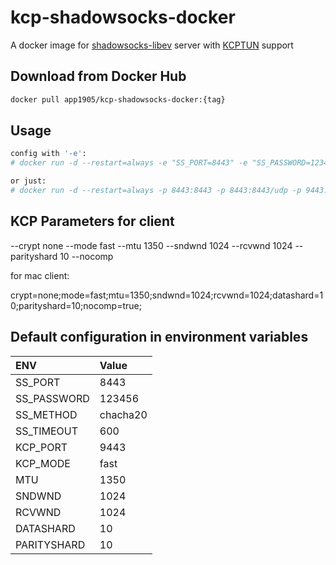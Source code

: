 # kcp-shadowsocks-docker

A docker image for [shadowsocks-libev](https://github.com/shadowsocks/shadowsocks-libev) server with [KCPTUN](https://github.com/xtaci/kcptun) support

## Download from Docker Hub 

```bash
docker pull app1905/kcp-shadowsocks-docker:{tag}
```

## Usage

```bash
config with '-e':
# docker run -d --restart=always -e "SS_PORT=8443" -e "SS_PASSWORD=123456" -e "SS_METHOD=chacha20" -e "SS_TIMEOUT=600" -e "KCP_PORT=9443" -e "KCP_MODE=fast" -e "MTU=1350" -e "SNDWND=1024" -e "RCVWND=1024" -p 8443:8443 -p 8443:8443/udp -p 9443:9443/udp --name ssserver app1905/kcp-shadowsocks-docker:{tag}

or just:
# docker run -d --restart=always -p 8443:8443 -p 8443:8443/udp -p 9443:9443/udp --name ssserver app1905/kcp-shadowsocks-docker:{tag}
```

## KCP Parameters for client

--crypt none --mode fast --mtu 1350 --sndwnd 1024 --rcvwnd 1024 --parityshard 10 --nocomp

for mac client: 

crypt=none;mode=fast;mtu=1350;sndwnd=1024;rcvwnd=1024;datashard=10;parityshard=10;nocomp=true;


## Default configuration in environment variables

| ENV         | Value    |
|:------------|:---------|
| SS_PORT     | 8443      |
| SS_PASSWORD | 123456   |
| SS_METHOD   | chacha20 |
| SS_TIMEOUT  | 600      |
| KCP_PORT    | 9443     |
| KCP_MODE    | fast     |
| MTU         | 1350     |
| SNDWND      | 1024     |
| RCVWND      | 1024     |
| DATASHARD   | 10       |
| PARITYSHARD | 10        |
